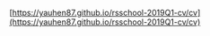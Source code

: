 [https://yauhen87.github.io/rsschool-2019Q1-cv/cv](https://yauhen87.github.io/rsschool-2019Q1-cv/cv)
